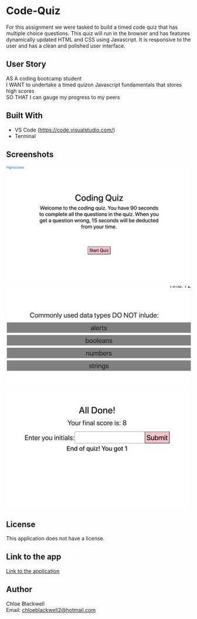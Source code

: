 # Code-Quiz

For this assignment we were tasked to build a timed code quiz that has multiple choice questions. This quiz will run in the browser and has features dynamically updated HTML and CSS using Javascript. It is responsive to the user and has a clean and polished user interface. 

## User Story 

AS A coding bootcamp student 
<br> 
I WANT to undertake a timed quizon Javascript fundamentals that stores high scores 
<br>
SO THAT I can gauge my progress to my peers

## Built With 

* VS Code (https://code.visualstudio.com/)
* Terminal 

## Screenshots 

<img src="Assets/images/Start.png">
<img src="Assets/images/Middle.png">
<img src="Assets/images/End.png">

## License 

This application does not have a license.

## Link to the app

<a href="https://chloeblackwell.github.io/Code-Quiz/.">Link to the application</a>

## Author 

Chloe Blackwell
<br> 
Email: chloeblackwell2@hotmail.com
